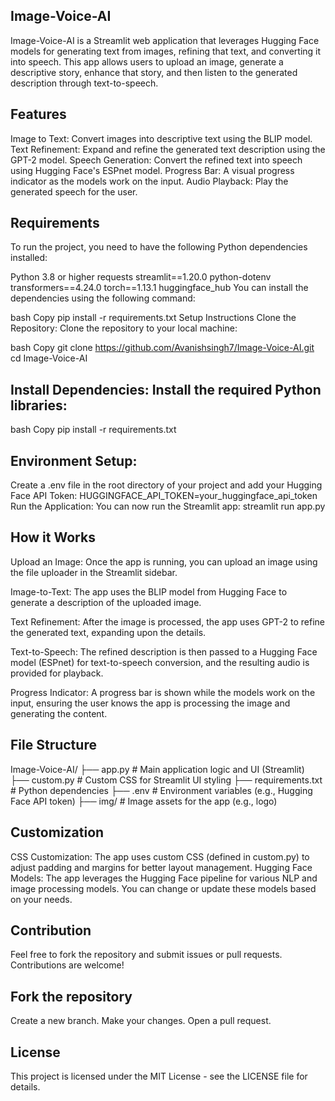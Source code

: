 ## Image-Voice-AI
Image-Voice-AI is a Streamlit web application that leverages Hugging Face models for generating text from images, refining that text, and converting it into speech. This app allows users to upload an image, generate a descriptive story, enhance that story, and then listen to the generated description through text-to-speech.

## Features
Image to Text: Convert images into descriptive text using the BLIP model.
Text Refinement: Expand and refine the generated text description using the GPT-2 model.
Speech Generation: Convert the refined text into speech using Hugging Face's ESPnet model.
Progress Bar: A visual progress indicator as the models work on the input.
Audio Playback: Play the generated speech for the user.

## Requirements
To run the project, you need to have the following Python dependencies installed:

Python 3.8 or higher
requests
streamlit==1.20.0
python-dotenv
transformers==4.24.0
torch==1.13.1
huggingface_hub
You can install the dependencies using the following command:

bash
Copy
pip install -r requirements.txt
Setup Instructions
Clone the Repository: Clone the repository to your local machine:

bash
Copy
git clone https://github.com/Avanishsingh7/Image-Voice-AI.git
cd Image-Voice-AI

## Install Dependencies: Install the required Python libraries:

bash
Copy
pip install -r requirements.txt

## Environment Setup: 
Create a .env file in the root directory of your project and add your
Hugging Face API Token:
HUGGINGFACE_API_TOKEN=your_huggingface_api_token
Run the Application: You can now run the Streamlit app:
streamlit run app.py


## How it Works
Upload an Image: Once the app is running, you can upload an image using the file uploader in the Streamlit sidebar.

Image-to-Text: The app uses the BLIP model from Hugging Face to generate a description of the uploaded image.

Text Refinement: After the image is processed, the app uses GPT-2 to refine the generated text, expanding upon the details.

Text-to-Speech: The refined description is then passed to a Hugging Face model (ESPnet) for text-to-speech conversion, and the resulting audio is provided for playback.

Progress Indicator: A progress bar is shown while the models work on the input, ensuring the user knows the app is processing the image and generating the content.

## File Structure
Image-Voice-AI/
├── app.py                # Main application logic and UI (Streamlit)
├── custom.py             # Custom CSS for Streamlit UI styling
├── requirements.txt      # Python dependencies
├── .env                  # Environment variables (e.g., Hugging Face API token)
├── img/                  # Image assets for the app (e.g., logo)


## Customization
CSS Customization: The app uses custom CSS (defined in custom.py) to adjust padding and margins for better layout management.
Hugging Face Models: The app leverages the Hugging Face pipeline for various NLP and image processing models. You can change or update these models based on your needs.

## Contribution
Feel free to fork the repository and submit issues or pull requests. Contributions are welcome!

## Fork the repository
Create a new branch.
Make your changes.
Open a pull request.

## License
This project is licensed under the MIT License - see the LICENSE file for details.
